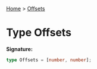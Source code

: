 [Home](../index.md) &gt; [Offsets](./offsets.md)

# Type Offsets

<b>Signature:</b>

```typescript
type Offsets = [number, number];
```
